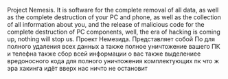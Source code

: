 Project Nemesis.
It is software for the complete removal of all data, as well as the complete destruction of your PC and phone, as well as the collection of all information about you, and the release of malicious code for the complete destruction of PC components, well, the era of hacking is coming up, nothing will stop us.
Проект Немезида.
Представляет собой По для полного удаления всех данных а также полное уничтожение вашего ПК и телефна также сбор всей информации о вас также выделениее вредоносного кода для полного уничтожения комплектующих пк что ж эра хакинга идёт вверх нас ничто не остановит
